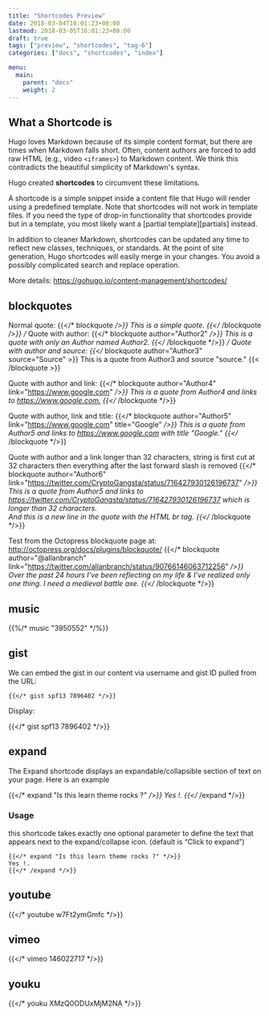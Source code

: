 ```yaml
---
title: "Shortcodes Preview"
date: 2018-03-04T16:01:23+08:00
lastmod: 2018-03-05T16:01:23+08:00
draft: true
tags: ["preview", "shortcodes", "tag-6"]
categories: ["docs", "shortcodes", "index"]

menu:
  main:
    parent: "docs"
    weight: 2
---
```



## What a Shortcode is

Hugo loves Markdown because of its simple content format, but there are times when Markdown falls short. Often, content authors are forced to add raw HTML (e.g., video `<iframes>`) to Markdown content. We think this contradicts the beautiful simplicity of Markdown's syntax.

Hugo created **shortcodes** to circumvent these limitations.

A shortcode is a simple snippet inside a content file that Hugo will render using a predefined template. Note that shortcodes will not work in template files. If you need the type of drop-in functionality that shortcodes provide but in a template, you most likely want a [partial template][partials] instead.

In addition to cleaner Markdown, shortcodes can be updated any time to reflect new classes, techniques, or standards. At the point of site generation, Hugo shortcodes will easily merge in your changes. You avoid a possibly complicated search and replace operation.

More details: <https://gohugo.io/content-management/shortcodes/>

<!--more-->

## blockquotes

Normal quote:
{{</* blockquote */>}}
  This is a simple quote.
{{</* /blockquote */>}}
/*
Quote with author:
{{</* blockquote author="Author2" */>}}
  This is a quote with only an Author named Author2.
{{</* /blockquote */>}}
*/
Quote with author and source:
{{</* blockquote author="Author3" source="Source" >}}
  This is a quote from Author3 and source "source."
{{< /blockquote >}}

Quote with author and link:
{{</* blockquote author="Author4" link="https://www.google.com" */>}}
  This is a quote from Author4 and links to <https://www.google.com.>
{{</* /blockquote */>}}

Quote with author, link and title:
{{</* blockquote author="Author5" link="https://www.google.com" title="Google" */>}}
  This is a quote from Author5 and links to <https://www.google.com> with title "Google."
{{</* /blockquote */>}}

Quote with author and a link longer than 32 characters, string is first cut at 32 characters then everything after the last forward slash is removed
{{</* blockquote author="Author6" link="https://twitter.com/CryptoGangsta/status/716427930126196737" */>}}
  This is a quote from Author5 and links to <https://twitter.com/CryptoGangsta/status/716427930126196737> which is longer than 32 characters.
  <br>And this is a new line in the quote with the HTML br tag.
{{</* /blockquote */>}}

Test from the Octopress blockquote page at: <http://octopress.org/docs/plugins/blockquote/>
{{</* blockquote author="@allanbranch" link="https://twitter.com/allanbranch/status/90766146063712256" */>}}
  Over the past 24 hours I've been reflecting on my life & I've realized only one thing. I need a medieval battle axe.
{{</* /blockquote */>}}

## music

{{%/* music "3950552" */%}}

## gist

We can embed the gist in our content via username and gist ID pulled from the URL:

```
{{</* gist spf13 7896402 */>}}
```

Display:

{{</* gist spf13 7896402 */>}}

## expand

The Expand shortcode displays an expandable/collapsible section of text on your page. Here is an example

{{</* expand "Is this learn theme rocks ?" */>}}
Yes !.
{{</* /expand */>}}

### Usage

this shortcode takes exactly one optional parameter to define the text that appears next to the expand/collapse icon. (default is “Click to expand”)

```
{{</* expand "Is this learn theme rocks ?" */>}}
Yes !.
{{</* /expand */>}}
```

## youtube

{{</* youtube w7Ft2ymGmfc */>}}

## vimeo

{{</* vimeo 146022717 */>}}

## youku

{{</* youku XMzQ0ODUxMjM2NA */>}}

